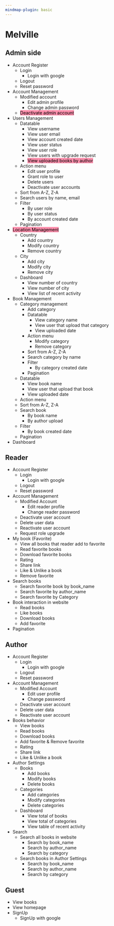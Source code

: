 ```yaml
---
mindmap-plugin: basic
---
```


# Melville

## Admin side
- Account Register
    - Login
        - Login with google
    - Logout
    - Reset password
- Account Management
    - Modified account
        - Edit admin profile
        - Change admin password
    - <mark style="background: #FF5582A6;">Deactivate admin account</mark>
- Users Management
    - Datatable
        - View username
        - View user email
        - View account created date
        - View user status
        - View user role
        - View users with upgrade request
        - <mark style="background: #FF5582A6;">View uploaded books by author</mark>
    - Action menu
        - Edit user profile
        - Grant role to user
        - Delete users
        - Deactivate user accounts
    - Sort from A-Z, Z-A
    - Search users by name, email
    - Filter
        - By user role
        - By user status
        - By account created date
    - Pagination
- <mark style="background: #FF5582A6;">Location Management</mark>
    - Country
        - Add country
        - Modify country
        - Remove country
    - City
        - Add city
        - Modify city
        - Remove city
    - Dashboard
        - View number of country
        - View number of city
        - View list of recent activity
- Book Management
    - Category management
        - Add category
        - Datatable
            - View category name
            - View user that upload that category
            - View uploaded date
        - Action menu
            - Modify category
            - Remove category
        - Sort from A-Z, Z-A
        - Search category by name
        - Filter
            - By category created date
        - Pagination
    - Datatable
        - View book name
        - View user that upload that book
        - View uploaded date
    - Action menu
    - Sort from A-Z, Z-A
    - Search book
        - By book name
        - By author upload
    - Filter
        - By book created date
    - Pagination
- Dashboard

## Reader
- Account Register
    - Login
        - Login with google
    - Logout
    - Reset password
- Account Management
    - Modified Account
        - Edit reader profile
        - Change reader password
    - Deactivate user account
    - Delete user data
    - Reactivate user account
    - Request role upgrade
- My book (Favorite)
    - View all books that reader add to favorite
    - Read favorite books
    - Download favorite books
    - Rating
    - Share link
    - Like & Unlike a book
    - Remove favorite
- Search books
    - Search favorite book by book_name
    - Search favorite by author_name
    - Search favorite by Category
- Book interaction in website
    - Read books
    - Like books
    - Download books
    - Add favorite
- Pagination

## Author
- Account Register
    - Login
        - Login with google
    - Logout
    - Reset password
- Account Management
    - Modified Account
        - Edit user profile
        - Change password
    - Deactivate user account
    - Delete user data
    - Reactivate user account
- Books behavior
    - View books
    - Read books
    - Download books
    - Add favorite & Remove favorite
    - Rating
    - Share link
    - Like & Unlike a book
- Author Settings
    - Books
        - Add books
        - Modify books
        - Delete books
    - Categories
        - Add categories
        - Modify categories
        - Delete categories
    - Dashboard
        - View total of books
        - View total of categories
        - View table of recent activity
- Search
    - Search all books in website
        - Search by book_name
        - Search by author_name
        - Search by category
    - Search books in Author Settings
        - Search by book_name
        - Search by author_name
        - Search by category

## Guest
- View books
- View homepage
- SignUp
    - SignUp with google